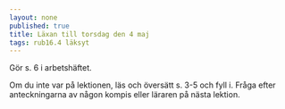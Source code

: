 ```yaml
---
layout: none
published: true
title: Läxan till torsdag den 4 maj
tags: rub16.4 läksyt
---
```

Gör s. 6 i arbetshäftet.

Om du inte var på lektionen, läs och översätt s. 3-5 och fyll i. Fråga efter anteckningarna av någon kompis eller läraren på nästa lektion.